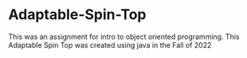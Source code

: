 # Adaptable-Spin-Top
This was an assignment for intro to object oriented programming. This Adaptable Spin Top was created using java in the Fall of 2022
